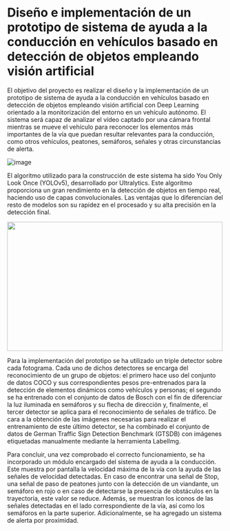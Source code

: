 # Diseño e implementación de un prototipo de sistema de ayuda a la conducción en vehículos basado en detección de objetos empleando visión artificial

El objetivo del proyecto es realizar el diseño y la implementación de un prototipo de sistema de ayuda a la conducción en vehículos basado en detección de objetos empleando visión artificial con Deep Learning orientado a la monitorización del entorno en un vehículo autónomo. El sistema será capaz de analizar el vídeo captado por una cámara frontal mientras se mueve el vehículo para reconocer los elementos más importantes de la vía que puedan resultar relevantes para la conducción, como otros vehículos, peatones, semáforos, señales y otras circunstancias de alerta.

![image](https://user-images.githubusercontent.com/54302649/133695967-b8c64be0-2580-4afd-9062-b56683dbbc95.png)


El algoritmo utilizado para la construcción de este sistema ha sido You Only Look Once (YOLOv5), desarrollado por Ultralytics. Este algoritmo proporciona un gran rendimiento en la detección de objetos en tiempo real, haciendo uso de capas convolucionales. Las ventajas que lo diferencian del resto de modelos son su rapidez en el procesado y su alta precisión en la detección final.

<img src="https://user-images.githubusercontent.com/54302649/133695026-10aeb159-dce5-4553-a155-aa675cf904df.png" width="500" height="300">

Para la implementación del prototipo se ha utilizado un triple detector sobre cada fotograma. Cada uno de dichos detectores se encarga del reconocimiento de un grupo de objetos: el primero hace uso del conjunto de datos COCO y sus correspondientes pesos pre-entrenados para la detección de elementos dinámicos como vehículos y personas; el
segundo se ha entrenado con el conjunto de datos de Bosch con el fin de diferenciar la luz iluminada en semáforos y su flecha de dirección y, finalmente, el tercer detector se aplica para el reconocimiento de señales de tráfico. De cara a la obtención de las imágenes necesarias para realizar el entrenamiento de este último detector, se ha combinado el conjunto de datos de German Traffic Sign Detection Benchmark (GTSDB) con imágenes etiquetadas manualmente mediante la herramienta LabelImg.

Para concluir, una vez comprobado el correcto funcionamiento, se ha incorporado un módulo encargado del sistema de ayuda a la conducción. Este muestra por pantalla la
velocidad máxima de la vía con la ayuda de las señales de velocidad detectadas. En caso de encontrar una señal de Stop, una señal de paso de peatones junto con la detección de un viandante, un semáforo en rojo o en caso de detectarse la presencia de obstáculos en la trayectoria, este valor se reduce. Además, se muestran los iconos de las señales detectadas en el lado correspondiente de la vía, así como los semáforos en la parte superior. Adicionalmente, se ha agregado un sistema de alerta por proximidad.
